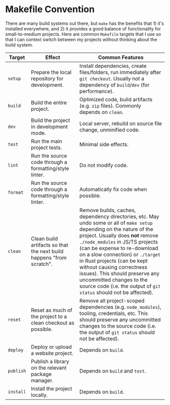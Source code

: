 # Makefile Convention

There are many build systems out there, but `make` has the benefits that 1) it's
installed everywhere, and 2) it provides a good balance of functionality for
small-to-medium projects. Here are common `Makefile` targets that I use so that
I can context switch between my projects without thinking about the build
system.

| Target | Effect | Common Features |
|--------|--------|-----------------|
| `setup` | Prepare the local repository for development. | Install dependencies, create files/folders, run immediately after `git checkout`. Usually not a dependency of `build`/`dev` (for performance). |
| `build` | Build the entire project. | Optimized code, build artifacts (e.g. `zip` files). Commonly depends on `clean`. |
| `dev` | Build the project in development mode. | Local server, rebuild on source file change, unminified code. |
| `test` | Run the main project tests. | Minimal side effects. |
| `lint` | Run the source code through a formatting/style linter. | Do not modify code. |
| `format` | Run the source code through a formatting/style linter. | Automatically fix code when possible. |
| `clean` | Clean build artifacts so that the next build happens "from scratch". | Remove builds, caches, dependency directories, etc. May undo some or all of `make setup` depending on the nature of the project. Usually does **not** remove `./node_modules` in JS/TS projects (can be expense to re-download on a slow connection) or `./target` in Rust projects (can be kept without causing correctness issues). This should preserve any uncommitted changes to the source code (i.e. the output of `git status` should not be affected). |
| `reset` | Reset as much of the project to a clean checkout as possible. | Remove all project-scoped dependencies (e.g. `node_modules`), tooling, credentials, etc. This should preserve any uncommitted changes to the source code (i.e. the output of `git status` should not be affected). |
| `deploy` | Deploy or upload a website project. | Depends on `build`. |
| `publish` | Publish a library on the relevant package manager. | Depends on `build` and `test`. |
| `install` | Install the project locally. | Depends on `build`. |
